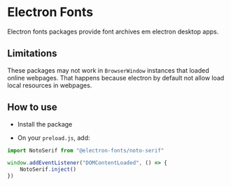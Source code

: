 # Electron Fonts

Electron fonts packages provide font archives em electron desktop apps.

## Limitations

These packages may not work in `BrowserWindow` instances that loaded online webpages. That happens because electron by default not allow load local resources in webpages.

## How to use

* Install the package

* On your `preload.js`, add:

```ts
import NotoSerif from "@electron-fonts/noto-serif"

window.addEventListener("DOMContentLoaded", () => {
    NotoSerif.inject()
})
```